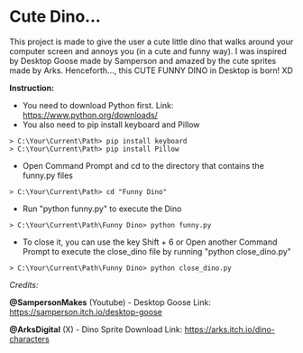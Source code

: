 # Cute Dino...

This project is made to give the user a cute little dino that walks around your computer screen and annoys you (in a cute and funny way). I was inspired by Desktop Goose made by Samperson and amazed by the cute sprites made by Arks. Henceforth..., this CUTE FUNNY DINO in Desktop is born! XD

**Instruction:**
- You need to download Python first. Link: https://www.python.org/downloads/
- You also need to pip install keyboard and Pillow
```dif
> C:\Your\Current\Path> pip install keyboard
> C:\Your\Current\Path> pip install Pillow
```
- Open Command Prompt and cd to the directory that contains the funny.py files
```dif
> C:\Your\Current\Path> cd "Funny Dino"
```
- Run "python funny.py" to execute the Dino
```dif
> C:\Your\Current\Path\Funny Dino> python funny.py
```
- To close it, you can use the key Shift + 6 or Open another Command Prompt to execute the close_dino file by running "python close_dino.py"
```dif
> C:\Your\Current\Path\Funny Dino> python close_dino.py
```

_Credits:_

**@SampersonMakes** (Youtube) - Desktop Goose Link: https://samperson.itch.io/desktop-goose

**@ArksDigital** (X) - Dino Sprite Download Link: https://arks.itch.io/dino-characters
